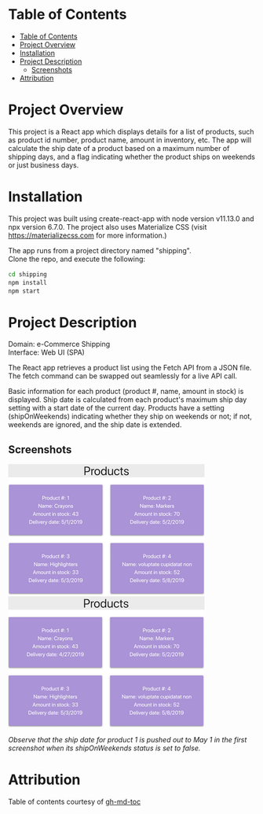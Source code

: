 Table of Contents
=================

   * [Table of Contents](#table-of-contents)
   * [Project Overview](#project-overview)
   * [Installation](#installation)
   * [Project Description](#project-description)
      * [Screenshots](#screenshots)
   * [Attribution](#attribution)
 
# Project Overview

This project is a React app which displays details for a list of products, such as product id number, product name, amount in inventory, etc. The app will calculate the ship date of a product based on a maximum number of shipping days, and a flag indicating whether the product ships on weekends or just business days.

# Installation

This project was built using create-react-app with node version  v11.13.0 and npx version 6.7.0. The project also uses Materialize CSS (visit <https://materializecss.com> for more information.)

The app runs from a project directory named "shipping".  
Clone the repo, and execute the following:  
```bash
cd shipping
npm install
npm start
```
# Project Description
Domain: e-Commerce Shipping  
Interface: Web UI (SPA)

The React app retrieves a product list using the Fetch API from a JSON file. The fetch command can be swapped out seamlessly for a live API call.

Basic information for each product (product #, name, amount in stock) is displayed. Ship date is calculated from each product's maximum ship day setting with a start date of the current day. Products have a setting (shipOnWeekends) indicating whether they ship on weekends or not; if not, weekends are ignored, and the ship date is extended.

## Screenshots
![](./doc_imgs/shipping-1.png)
![](./doc_imgs/shipping-2.png)

*Observe that the ship date for product 1 is pushed out to May 1 in the first screenshot when its shipOnWeekends status is set to false.*

# Attribution
Table of contents courtesy of [gh-md-toc](https://github.com/ekalinin/github-markdown-toc) 


